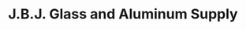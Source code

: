 ---
title: "J.B.J. Glass and Aluminum Supply"
url: /taytay/j-b-j-glass-and-aluminum-supply/
shop: Allgemein
---